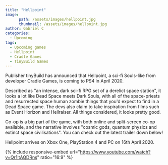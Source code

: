 ```yaml
---
title: "Hellpoint"
image:
      path: /assets/images/hellpoint.jpg
      thumbnail: /assets/images/hellpoint.jpg
author: Gabriel C
categories:
  - Upcoming
tags:
  - Upcoming games
  - Hellpoint
  - Cradle Games
  - TinyBuild Games
---
```


Publisher tinyBuild has announced that Hellpoint, a sci-fi Souls-like from developer Cradle Games, is coming to PS4 in April 2020.

Described as "an intense, dark sci-fi RPG set of a derelict space station", it looks a lot like Dead Space meets Dark Souls, with all of the space-priests and resurrected space human zombie things that you'd expect to find in a Dead Space game. The devs also claim to take inspiration from films such as Event Horizon and Hellraiser. All things considered, it looks pretty good.

Co-op is a big part of the game, with both online and split-screen co-op available, and the narrative involves "cosmic gods, quantum physics and extinct space civilisations". You can check out the latest trailer down below!

Hellpoint arrives on Xbox One, PlayStation 4 and PC on 16th April 2020.

{% include responsive-embed url="https://www.youtube.com/watch?v=Qr1ltAQDRns" ratio="16:9" %}
